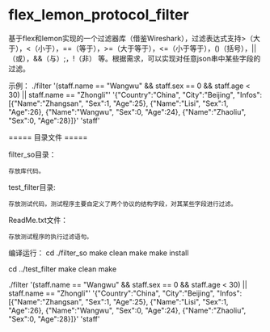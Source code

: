 # flex_lemon_protocol_filter
基于flex和lemon实现的一个过滤器库（借鉴Wireshark），过滤表达式支持>（大于），<（小于），==（等于），>=（大于等于），<=（小于等于），()（括号），||（或），&&（与）;，!（非） 等。根据需求，可以实现对任意json串中某些字段的过滤。

示例：
./filter '(staff.name == "Wangwu" && staff.sex == 0 && staff.age < 30) || staff.name == "Zhongli"' '{"Country":"China", "City":"Beijing", "Infos":[{"Name":"Zhangsan", "Sex":1, "Age":25}, {"Name":"Lisi", "Sex":1, "Age":26}, {"Name":"Wangwu", "Sex":0, "Age":24}, {"Name":"Zhaoliu", "Sex":0, "Age":28}]}' 'staff'


===== 目录文件 =====

filter_so目录：

    存放库代码。
  
test_filter目录:

    存放测试代码，测试程序主要自定义了两个协议的结构字段，对其某些字段进行过滤。
  
ReadMe.txt文件：

    存放测试程序的执行过滤语句。
  


编译运行：
cd ./filter_so
make clean
make
make install

cd ../test_filter
make clean
make

./filter '(staff.name == "Wangwu" && staff.sex == 0 && staff.age < 30) || staff.name == "Zhongli"' '{"Country":"China", "City":"Beijing", "Infos":[{"Name":"Zhangsan", "Sex":1, "Age":25}, {"Name":"Lisi", "Sex":1, "Age":26}, {"Name":"Wangwu", "Sex":0, "Age":24}, {"Name":"Zhaoliu", "Sex":0, "Age":28}]}' 'staff'

    
